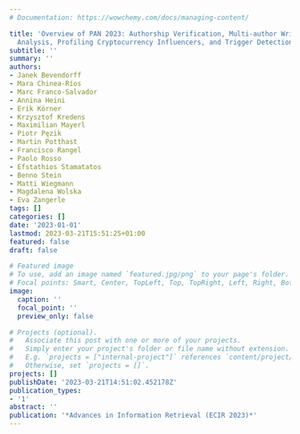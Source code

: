 ```yaml
---
# Documentation: https://wowchemy.com/docs/managing-content/

title: 'Overview of PAN 2023: Authorship Verification, Multi-author Writing Style
  Analysis, Profiling Cryptocurrency Influencers, and Trigger Detection'
subtitle: ''
summary: ''
authors:
- Janek Bevendorff
- Mara Chinea-Ríos
- Marc Franco-Salvador
- Annina Heini
- Erik Körner
- Krzysztof Kredens
- Maximilian Mayerl
- Piotr Pęzik
- Martin Potthast
- Francisco Rangel
- Paolo Rosso
- Efstathios Stamatatos
- Benno Stein
- Matti Wiegmann
- Magdalena Wolska
- Eva Zangerle
tags: []
categories: []
date: '2023-01-01'
lastmod: 2023-03-21T15:51:25+01:00
featured: false
draft: false

# Featured image
# To use, add an image named `featured.jpg/png` to your page's folder.
# Focal points: Smart, Center, TopLeft, Top, TopRight, Left, Right, BottomLeft, Bottom, BottomRight.
image:
  caption: ''
  focal_point: ''
  preview_only: false

# Projects (optional).
#   Associate this post with one or more of your projects.
#   Simply enter your project's folder or file name without extension.
#   E.g. `projects = ["internal-project"]` references `content/project/deep-learning/index.md`.
#   Otherwise, set `projects = []`.
projects: []
publishDate: '2023-03-21T14:51:02.452178Z'
publication_types:
- '1'
abstract: ''
publication: '*Advances in Information Retrieval (ECIR 2023)*'
---
```

